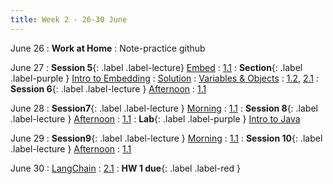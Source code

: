 ```yaml
---
title: Week 2 - 26-30 June
---
```

June 26
: **Work at Home**
  : Note-practice github

June 27
: **Session 5**{: .label .label-lecture} [Embed](../_lecture/ses5-June27-Tu-morn-LBL)
  : [1.1](#)
: **Section**{: .label .label-purple } [Intro to Embedding](../_lecture/ses10ju29thpm)
  : [Solution](#)
: [Variables & Objects](#)
  : [1.2](#), [2.1](#)
: **Session 6**{: .label .label-lecture } [Afternoon](../_lecture/ses6-June27-Tu-aft-DT)
  : [1.1](#)

June 28 
: **Session7**{: .label .label-lecture } [Morning](../_lecture/ses7-Ju28Wam-CSI)
  : [1.1](#)
: **Session 8**{: .label .label-lecture } [Afternoon](../_lecture/ses8-Ju28wpmS)
  : [1.1](#)
: **Lab**{: .label .label-purple } [Intro to Java](#)

June 29 
: **Session9**{: .label .label-lecture } [Morning](../_lecture/ses9-Ju29Tham)
  : [1.1](#)
: **Session 10**{: .label .label-lecture } [Afternoon](../_lecture/ses10ju29thpm)
  : [1.1](#)
  
June 30
: [LangChain](#)
  : [2.1](#)
: **HW 1 due**{: .label .label-red }


